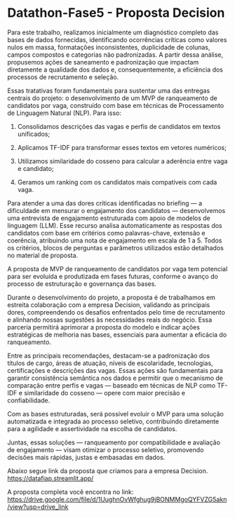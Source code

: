 ﻿# Datathon-Fase5 - Proposta Decision
Para este trabalho, realizamos inicialmente um diagnóstico completo das bases de dados fornecidas, identificando ocorrências críticas como valores nulos em massa, formatações inconsistentes, duplicidade de colunas, campos compostos e categorias não padronizadas. A partir dessa análise, propusemos ações de saneamento e padronização que impactam diretamente a qualidade dos dados e, consequentemente, a eficiência dos processos de recrutamento e seleção.

Essas tratativas foram fundamentais para sustentar uma das entregas centrais do projeto: o desenvolvimento de um MVP de ranqueamento de candidatos por vaga, construído com base em técnicas de Processamento de Linguagem Natural (NLP). Para isso:

1. Consolidamos descrições das vagas e perfis de candidatos em textos unificados;

2. Aplicamos TF-IDF para transformar esses textos em vetores numéricos;

3. Utilizamos similaridade do cosseno para calcular a aderência entre vaga e candidato;

4. Geramos um ranking com os candidatos mais compatíveis com cada vaga.

Para atender a uma das dores críticas identificadas no briefing — a dificuldade em mensurar o engajamento dos candidatos — desenvolvemos uma entrevista de engajamento estruturada com apoio de modelos de linguagem (LLM). Esse recurso analisa automaticamente as respostas dos candidatos com base em critérios como palavras-chave, extensão e coerência, atribuindo uma nota de engajamento em escala de 1 a 5. Todos os critérios, blocos de perguntas e parâmetros utilizados estão detalhados no material de proposta.

A proposta de MVP de ranqueamento de candidatos por vaga tem potencial para ser evoluída e produtizada em fases futuras, conforme o avanço do processo de estruturação e governança das bases.

Durante o desenvolvimento do projeto, a proposta é de trabalhamos em estreita colaboração com a empresa Decision, validando as principais dores, compreendendo os desafios enfrentados pelo time de recrutamento e alinhando nossas sugestões às necessidades reais do negócio. Essa parceria permitirá aprimorar a proposta do modelo e indicar ações estratégicas de melhoria nas bases, essenciais para aumentar a eficácia do ranqueamento.

Entre as principais recomendações, destacam-se a padronização dos títulos de cargo, áreas de atuação, níveis de escolaridade, tecnologias, certificações e descrições das vagas. Essas ações são fundamentais para garantir consistência semântica nos dados e permitir que o mecanismo de comparação entre perfis e vagas — baseado em técnicas de NLP como TF-IDF e similaridade do cosseno — opere com maior precisão e confiabilidade.

Com as bases estruturadas, será possível evoluir o MVP para uma solução automatizada e integrada ao processo seletivo, contribuindo diretamente para a agilidade e assertividade na escolha de candidatos.

Juntas, essas soluções — ranqueamento por compatibilidade e avaliação de engajamento — visam otimizar o processo seletivo, promovendo decisões mais rápidas, justas e embasadas em dados.

Abaixo segue link da proposta que criamos para a empresa Decision.
https://datafiap.streamlit.app/

A proposta completa você encontra no link:
https://drive.google.com/file/d/1UughnOvWfghug9jBONMMgoQYFVZG5akn/view?usp=drive_link
